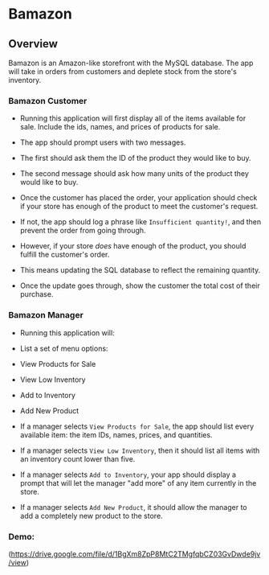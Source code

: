 # Bamazon 

## Overview

Bamazon is an Amazon-like storefront with the MySQL database. The app will take in orders from customers and deplete stock from the store's inventory. 

### Bamazon Customer

* Running this application will first display all of the items available for sale. Include the ids, names, and prices of products for sale.

* The app should prompt users with two messages.

* The first should ask them the ID of the product they would like to buy.
* The second message should ask how many units of the product they would like to buy.

* Once the customer has placed the order, your application should check if your store has enough of the product to meet the customer's request.

* If not, the app should log a phrase like `Insufficient quantity!`, and then prevent the order from going through.

* However, if your store _does_ have enough of the product, you should fulfill the customer's order.
* This means updating the SQL database to reflect the remaining quantity.
* Once the update goes through, show the customer the total cost of their purchase.

### Bamazon Manager

* Running this application will:

* List a set of menu options:

* View Products for Sale

* View Low Inventory

* Add to Inventory

* Add New Product

* If a manager selects `View Products for Sale`, the app should list every available item: the item IDs, names, prices, and quantities.

* If a manager selects `View Low Inventory`, then it should list all items with an inventory count lower than five.

* If a manager selects `Add to Inventory`, your app should display a prompt that will let the manager "add more" of any item currently in the store.

* If a manager selects `Add New Product`, it should allow the manager to add a completely new product to the store.

### Demo: 
(https://drive.google.com/file/d/1BgXm8ZpP8MtC2TMgfqbCZ03GvDwde9jv/view)

